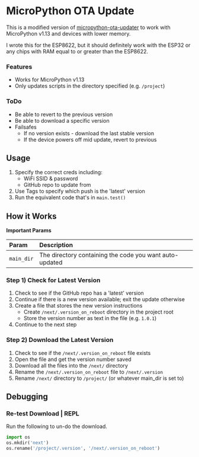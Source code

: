 # MicroPython OTA Update
This is a modified version of [micropython-ota-updater](https://github.com/rdehuyss/micropython-ota-updater) to
work with MicroPython v1.13 and devices with lower memory.

I wrote this for the ESP8622, but it should definitely work
with the ESP32 or any chips with RAM equal to or greater than the
ESP8622.


### Features
* Works for MicroPython v1.13
* Only updates scripts in the directory specified (e.g. `/project`)

### ToDo
* Be able to revert to the previous version
* Be able to download a specific version
* Failsafes
  * If no version exists - download the last stable version
  * If the device powers off mid update, revert to previous


## Usage
1. Specify the correct creds including:
   * WiFi SSID & password
   * GitHub repo to update from
2. Use Tags to specify which push is the 'latest' version
3. Run the equivalent code that's in `main.test()`


## How it Works

**Important Params**

| Param      | Description                                             |
|:-----------|:--------------------------------------------------------|
| `main_dir` | The directory containing the code you want auto-updated |


### Step 1) Check for Latest Version
1. Check to see if the GitHub repo has a 'latest' version
2. Continue if there is a new version available; exit the update otherwise
3. Create a file that stores the new version instructions
   * Create `/next/.version_on_reboot` directory in the project root
   * Store the version number as text in the file (e.g. `1.0.1`)
4. Continue to the next step


### Step 2) Download the Latest Version
1. Check to see if the `/next/.version_on_reboot` file exists
2. Open the file and get the version number saved
3. Download all the files into the `/next/` directory
4. Rename the `/next/.version_on_reboot` file to `/next/.version`
5. Rename `/next/` directory to `/project/` (or whatever main_dir is set to)



## Debugging

### Re-test Download | REPL
Run the following to un-do the download.

```python
import os
os.mkdir('next')
os.rename('/project/.version', '/next/.version_on_reboot')
```